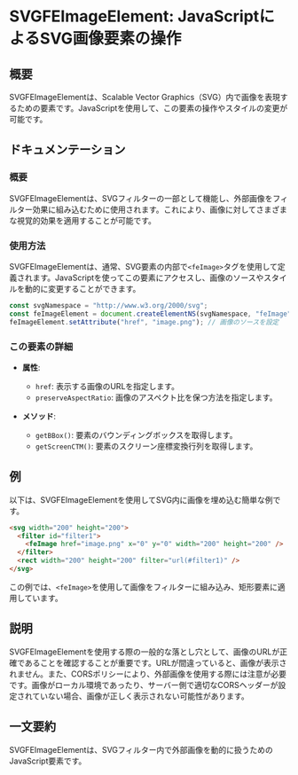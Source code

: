 <!--
Meta Description: # SVGFEImageElement: JavaScriptによるSVG画像要素の操作 ## 概要 SVGFEImageElementは、Scalable Vector Graphics（SVG）内で画像を表現するための要素です。JavaScriptを使用して、この要素の操作やスタイルの変更が可能...
Meta Keywords: 200, svgfeimageelementは, svg, feimage, href
-->

# SVGFEImageElement: JavaScriptによるSVG画像要素の操作

## 概要
SVGFEImageElementは、Scalable Vector Graphics（SVG）内で画像を表現するための要素です。JavaScriptを使用して、この要素の操作やスタイルの変更が可能です。

## ドキュメンテーション
### 概要
SVGFEImageElementは、SVGフィルターの一部として機能し、外部画像をフィルター効果に組み込むために使用されます。これにより、画像に対してさまざまな視覚的効果を適用することが可能です。

### 使用方法
SVGFEImageElementは、通常、SVG要素の内部で`<feImage>`タグを使用して定義されます。JavaScriptを使ってこの要素にアクセスし、画像のソースやスタイルを動的に変更することができます。

```javascript
const svgNamespace = "http://www.w3.org/2000/svg";
const feImageElement = document.createElementNS(svgNamespace, "feImage");
feImageElement.setAttribute("href", "image.png"); // 画像のソースを設定
```

### この要素の詳細
- **属性**:
  - `href`: 表示する画像のURLを指定します。
  - `preserveAspectRatio`: 画像のアスペクト比を保つ方法を指定します。
  
- **メソッド**:
  - `getBBox()`: 要素のバウンディングボックスを取得します。
  - `getScreenCTM()`: 要素のスクリーン座標変換行列を取得します。

## 例
以下は、SVGFEImageElementを使用してSVG内に画像を埋め込む簡単な例です。

```html
<svg width="200" height="200">
  <filter id="filter1">
    <feImage href="image.png" x="0" y="0" width="200" height="200" />
  </filter>
  <rect width="200" height="200" filter="url(#filter1)" />
</svg>
```

この例では、`<feImage>`を使用して画像をフィルターに組み込み、矩形要素に適用しています。

## 説明
SVGFEImageElementを使用する際の一般的な落とし穴として、画像のURLが正確であることを確認することが重要です。URLが間違っていると、画像が表示されません。また、CORSポリシーにより、外部画像を使用する際には注意が必要です。画像がローカル環境であったり、サーバー側で適切なCORSヘッダーが設定されていない場合、画像が正しく表示されない可能性があります。

## 一文要約
SVGFEImageElementは、SVGフィルター内で外部画像を動的に扱うためのJavaScript要素です。